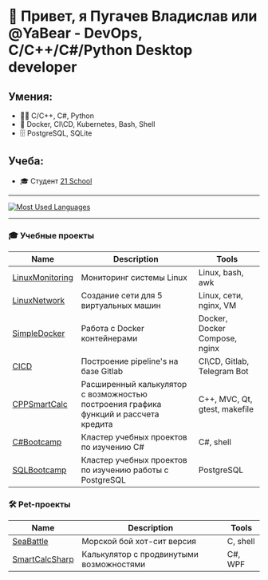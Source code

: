 # 👋 Привет, я Пугачев Владислав или @YaBear - DevOps, C/C++/C#/Python Desktop developer 
## Умения:
  - 👨‍💻 C/C++, C#, Python
  - 🤖 Docker, CI\CD, Kubernetes, Bash, Shell
  - 🗄 PostgreSQL, SQLite

## Учеба: 
  - 🎓 Студент [21 School](https://21-school.ru)

____
[![Most Used Languages](https://github-readme-stats.vercel.app/api/top-langs/?username=YaBear&layout=compact&hide_border=true&hide=jupyter%20notebook,vue,javascript,css,html,roff,scss&theme=dark)](https://github.com/YaBear?tab=repositories)
____

### 🎓 Учебные проекты
| Name | Description | Tools |
| --- | --- | --- |
| [LinuxMonitoring](https://github.com/YaBear/LinuxMonitoring) | Мониторинг системы Linux | Linux, bash, awk |
| [LinuxNetwork](https://github.com/YaBear/LinuxNetwork) | Создание сети для 5 виртуальных машин | Linux, сети, nginx, VM |
| [SimpleDocker](https://github.com/YaBear/SimpleDocker) | Работа с Docker контейнерами | Docker, Docker Compose, nginx |
| [CICD](https://github.com/YaBear/CICD) | Построение pipeline's на базе Gitlab | CI\CD, Gitlab, Telegram Bot |
| [CPPSmartCalc](https://github.com/YaBear/CPPSmartCalc/) | Расширенный калькулятор с возможностью построения графика функций и рассчета кредита | C++, MVC, Qt, gtest, makefile |
| [C#Bootcamp](https://github.com/YaBear/CSharpBootcamp) | Кластер учебных проектов по изучению C# | C#, shell |
| [SQLBootcamp](https://github.com/YaBear/SQLBootcamp/) | Кластер учебных проектов по изучению работы с PostgreSQL | PostgreSQL |

### 🛠 Pet-проекты
| Name | Description | Tools |
| --- | --- | --- |
| [SeaBattle](https://github.com/YaBear/SeaBattle) | Морской бой хот-сит версия | C, shell |
| [SmartCalcSharp](https://github.com/YaBear/SmartCalcSharp) | Калькулятор с продвинутыми возможностями | C#, WPF |

